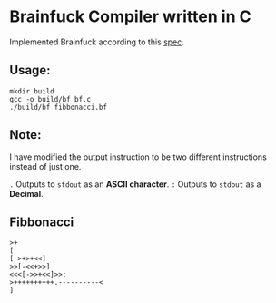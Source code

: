 # Brainfuck Compiler written in C

Implemented Brainfuck according to this [spec](https://github.com/brain-lang/brainfuck/blob/master/brainfuck.md).

## Usage:

```
mkdir build
gcc -o build/bf bf.c
./build/bf fibbonacci.bf
```

## Note:

I have modified the output instruction to be two different instructions instead of just one.

`.` Outputs to `stdout` as an **ASCII character**.
`:` Outputs to `stdout` as a **Decimal**.

## Fibbonacci

```bf
>+
[
[->+>+<<]
>>[-<<+>>]
<<<[->>+<<]>>:
>++++++++++.----------<
]
```
